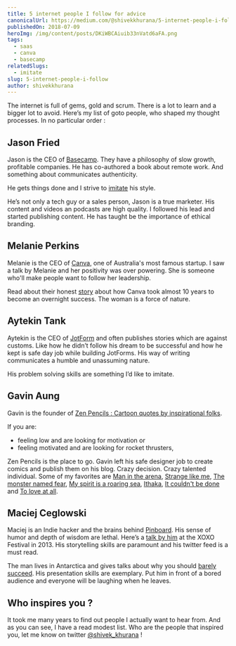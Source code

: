 ```yaml
---
title: 5 internet people I follow for advice
canonicalUrl: https://medium.com/@shivekkhurana/5-internet-people-i-follow-for-advice-86ddcde35a08
publishedOn: 2018-07-09
heroImg: /img/content/posts/DKiWBCAiuib33nVatd6aFA.png
tags:
  - saas
  - canva
  - basecamp
relatedSlugs:
  - imitate
slug: 5-internet-people-i-follow
author: shivekkhurana
---
```


The internet is full of gems, gold and scrum. There is a lot to learn and a bigger lot to avoid. Here’s my list of goto people, who shaped my thought processes. In no particular order :

## Jason Fried

Jason is the CEO of [Basecamp](https://basecamp.com/). They have a philosophy of slow growth, profitable companies. He has co-authored a book about remote work. And something about communicates authenticity.

He gets things done and I strive to [imitate](https://medium.com/@shivekkhurana/imitate-21478b27377f) his style.

He’s not only a tech guy or a sales person, Jason is a true marketer. His content and videos an podcasts are high quality. I followed his lead and started publishing content. He has taught be the importance of ethical branding.

## Melanie Perkins

Melanie is the CEO of [Canva](https://www.canva.com/en_in/), one of Australia's most famous startup. I saw a talk by Melanie and her positivity was over powering. She is someone who'll make people want to follow her leadership.

Read about their honest [story](https://about.canva.com/en_in/story/) about how Canva took almost 10 years to become an overnight success. The woman is a force of nature.

## Aytekin Tank

Aytekin is the CEO of [JotForm](https://www.jotform.com/) and often publishes stories which are against customs. Like how he didn’t follow his dream to be successful and how he kept is safe day job while building JotForms. His way of writing communicates a humble and unassuming nature.

His problem solving skills are something I’d like to imitate.

## Gavin Aung

Gavin is the founder of [Zen Pencils : Cartoon quotes by inspirational folks](https://zenpencils.com/). 

If you are:

- feeling low and are looking for motivation or
- feeling motivated and are looking for rocket thrusters,

Zen Pencils is the place to go. Gavin left his safe designer job to create comics and publish them on his blog. Crazy decision. Crazy talented individual. Some of my favorites are [Man in the arena](https://zenpencils.com/comic/theodore-roosevelt-the-man-in-the-arena/), [Strange like me](https://zenpencils.com/comic/frida/), [The monster named fear](https://zenpencils.com/comic/fear/), [My spirit is a roaring sea](https://zenpencils.com/comic/spirit/), [Ithaka](https://zenpencils.com/comic/131-c-p-cavafy-ithaka/), [It couldn't be done](https://zenpencils.com/comic/160-edgar-albert-guest-it-couldnt-be-done/) and [To love at all](https://zenpencils.com/comic/103-c-s-lewis-to-love-at-all/).

## Maciej Ceglowski

Maciej is an Indie hacker and the brains behind [Pinboard](https://pinboard.in/). His sense of humor and depth of wisdom are lethal. Here’s a [talk by him](https://www.youtube.com/watch?v=eky5uKILXtM) at the XOXO Festival in 2013. His storytelling skills are paramount and his twitter feed is a must read.

The man lives in Antarctica and gives talks about why you should [barely succeed](https://www.youtube.com/watch?v=5Vt8zqhHe_c). His presentation skills are exemplary. Put him in front of a bored audience and everyone will be laughing when he leaves.

## Who inspires you ?

It took me many years to find out people I actually want to hear from. And as you can see, I have a read modest list. Who are the people that inspired you, let me know on twitter [@shivek_khurana](https://twitter.com/shivek_khurana) !
